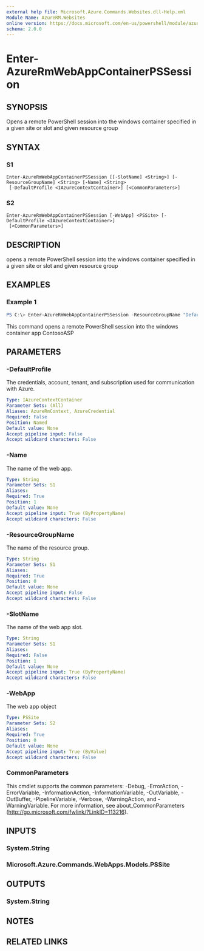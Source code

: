 ```yaml
---
external help file: Microsoft.Azure.Commands.Websites.dll-Help.xml
Module Name: AzureRM.Websites
online version: https://docs.microsoft.com/en-us/powershell/module/azurerm.websites/?view=azurermps-6.8.1
schema: 2.0.0
---
```

 # Enter-AzureRmWebAppContainerPSSession
 ## SYNOPSIS
 Opens a remote PowerShell session into the windows container specified in a given site or slot and given resource group
 ## SYNTAX
 ### S1
```
Enter-AzureRmWebAppContainerPSSession [[-SlotName] <String>] [-ResourceGroupName] <String> [-Name] <String>
 [-DefaultProfile <IAzureContextContainer>] [<CommonParameters>]
```
 ### S2
```
Enter-AzureRmWebAppContainerPSSession [-WebApp] <PSSite> [-DefaultProfile <IAzureContextContainer>]
 [<CommonParameters>]
```
 ## DESCRIPTION
opens a remote PowerShell session into the windows container specified in a given site or slot and given resource group
 ## EXAMPLES
 ### Example 1
```powershell
PS C:\> Enter-AzureRmWebAppContainerPSSession -ResourceGroupName "Default-Web-WestUS" -Name "ContosoASP"
```
 This command opens a remote PowerShell session into the windows container app ContosoASP
## PARAMETERS
 ### -DefaultProfile
The credentials, account, tenant, and subscription used for communication with Azure.
 ```yaml
Type: IAzureContextContainer
Parameter Sets: (All)
Aliases: AzureRmContext, AzureCredential
 Required: False
Position: Named
Default value: None
Accept pipeline input: False
Accept wildcard characters: False
```
 ### -Name
The name of the web app.
 ```yaml
Type: String
Parameter Sets: S1
Aliases:
 Required: True
Position: 1
Default value: None
Accept pipeline input: True (ByPropertyName)
Accept wildcard characters: False
```
 ### -ResourceGroupName
The name of the resource group.
 ```yaml
Type: String
Parameter Sets: S1
Aliases:
 Required: True
Position: 0
Default value: None
Accept pipeline input: False
Accept wildcard characters: False
```
 ### -SlotName
The name of the web app slot.
 ```yaml
Type: String
Parameter Sets: S1
Aliases:
 Required: False
Position: 1
Default value: None
Accept pipeline input: True (ByPropertyName)
Accept wildcard characters: False
```
 ### -WebApp
The web app object
 ```yaml
Type: PSSite
Parameter Sets: S2
Aliases:
 Required: True
Position: 0
Default value: None
Accept pipeline input: True (ByValue)
Accept wildcard characters: False
```
 ### CommonParameters
This cmdlet supports the common parameters: -Debug, -ErrorAction, -ErrorVariable, -InformationAction, -InformationVariable, -OutVariable, -OutBuffer, -PipelineVariable, -Verbose, -WarningAction, and -WarningVariable.
For more information, see about_CommonParameters (http://go.microsoft.com/fwlink/?LinkID=113216).
 ## INPUTS
 ### System.String
 ### Microsoft.Azure.Commands.WebApps.Models.PSSite
 ## OUTPUTS
 ### System.String
 ## NOTES
 ## RELATED LINKS